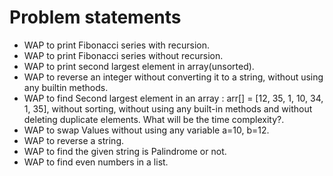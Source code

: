 # Problem statements

- WAP to print Fibonacci series with recursion.
- WAP to print Fibonacci series without recursion.
- WAP to print second largest element in array(unsorted).
- WAP to reverse an integer without converting it to a string, without using any builtin methods.
- WAP to find Second largest element in an array : arr[] = [12, 35, 1, 10, 34, 1, 35], without sorting, without using any built-in methods and without deleting duplicate elements. What will be the time complexity?.
- WAP to swap Values without using any variable a=10, b=12.
- WAP to reverse a string.
- WAP to find the given string is Palindrome or not.
- WAP to find even numbers in a list.